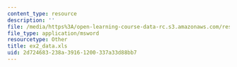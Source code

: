 ```yaml
---
content_type: resource
description: ''
file: /media/https%3A/open-learning-course-data-rc.s3.amazonaws.com/res-14-001-abdul-latif-jameel-poverty-action-lab-executive-training-evaluating-social-programs-2009-spring-2009/2d724683238a39161200337a33d88bb7_ex2_data.xls
file_type: application/msword
resourcetype: Other
title: ex2_data.xls
uid: 2d724683-238a-3916-1200-337a33d88bb7
---
```

